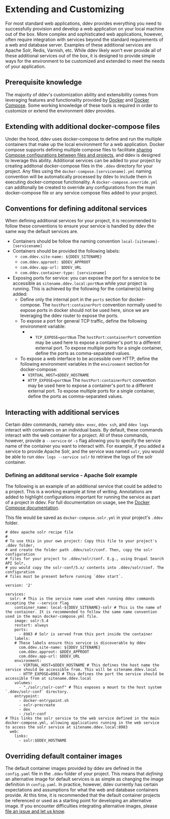 # Extending and Customizing
For most standard web applications, ddev provides everything you need to successfully provision and develop a web application on your local machine out of the box. More complex and sophisticated web applications, however, often require integration with services beyond the standard requirements of a web and database server. Examples of these additional services are Apache Solr, Redis, Varnish, etc. While ddev likely won't ever provide all of these additional services out of the box, it is designed to provide simple ways for the environment to be customized and extended to meet the needs of your application.

## Prerequisite knowledge
The majority of ddev's customization ability and extensibility comes from leveraging features and functionality provided by [Docker](https://docs.docker.com/) and [Docker Compose](https://docs.docker.com/compose/overview/). Some working knowledge of these tools is required in order to customize or extend the environment ddev provides.

## Extending with additional docker-compose files
Under the hood, ddev uses docker-compose to define and run the multiple containers that make up the local environment for a web application. Docker compose supports defining multiple compose files to facilitate [sharing Compose configurations between files and projects](https://docs.docker.com/compose/extends/), and ddev is designed to leverage this ability. Additional services can be added to your project by creating additonal docker-compose files in the `.ddev` directory for your project. Any files using the `docker-compose.[servicename].yml` naming convention will be automatically processed by ddev to include them in executing docker-compose functionality. A `docker-compose.override.yml` can additonally be created to override any configurations from the main docker-compose file or any service compose files added to your project. 

## Conventions for defining additonal services
When defining additional services for your project, it is recommended to follow these conventions to ensure your service is handled by ddev the same way the default services are.
- Containers should be follow the naming convention `local-[sitename]-[servicename]`
- Containers should be provided the following labels:
  - `com.ddev.site-name: ${DDEV_SITENAME}`
  - `com.ddev.approot: $DDEV_APPROOT`
  - `com.ddev.app-url: $DDEV_URL`
  - `com.ddev.container-type: [servicename]`
- Exposing ports for service: you can expose the port for a service to be accessible as `sitename.ddev.local:portNum` while your project is running. This is achieved by the following for the container(s) being added:
  - Define only the internal port in the `ports` section for docker-compose. The `hostPort:containerPort` convention normally used to expose ports in docker should not be used here, since we are leveraging the ddev router to expose the ports.
  - To expose a port for general TCP traffic, define the following environment variable:
    - - `TCP_EXPOSE=portNum` The `hostPort:containerPort` convention may be used here to expose a container's port to a different external port. To expose multiple ports for a single container, define the ports as comma-separated values.
  - To expose a web interface to be accessible over HTTP, define the following environment variables in the `environment` section for docker-compose:
    - `VIRTUAL_HOST=$DDEV_HOSTNAME`
    - `HTTP_EXPOSE=portNum` The `hostPort:containerPort` convention may be used here to expose a container's port to a different external port. To expose multiple ports for a single container, define the ports as comma-separated values.

## Interacting with additional services
Certain ddev commands, namely `ddev exec`, `ddev ssh`, and `ddev logs` interact with containers on an individual basis. By default, these commands interact with the web container for a project. All of these commands, however, provide a `--service` or `-s` flag allowing you to specify the service name of the container you want to interact with. For example, if you added a service to provide Apache Solr, and the service was named `solr`, you would be able to run `ddev logs --service solr` to retrieve the logs of the solr container.

### Defining an additonal service - Apache Solr example
The following is an example of an additional service that could be added to a project. This is a working example at time of writing. Annotations are added to highlight configurations important for running the service as part of a project in ddev. For full documentation on usage, see the [Docker Compose documentation](https://docs.docker.com/compose/overview/).

This file would be saved as `docker-compose.solr.yml` in your project's `.ddev` folder.

```
# ddev apache solr recipe file
#
# To use this in your own project: Copy this file to your project's .ddev folder,
# and create the folder path .ddev/solr/conf. Then, copy the solr configuration
# files for your project to .ddev/solr/conf. E.g., using Drupal Search API Solr, 
# you would copy the solr-conf/5.x/ contents into .ddev/solr/conf. The configuration
# files must be present before running `ddev start`.

version: '2'

services:
  solr: # This is the service name used when running ddev commands accepting the --service flag
    container_name: local-${DDEV_SITENAME}-solr # This is the name of the container. It is recommended to follow the same name convention used in the main docker-compose.yml file.
    image: solr:5.4
    restart: always
    ports:
      - 8983 # Solr is served from this port inside the container
    labels:
    # These labels ensure this service is discoverable by ddev
      com.ddev.site-name: ${DDEV_SITENAME}
      com.ddev.approot: $DDEV_APPROOT
      com.ddev.app-url: $DDEV_URL
    environment:
      - VIRTUAL_HOST=$DDEV_HOSTNAME # This defines the host name the service should be accessible from. This will be sitename.ddev.local
      - HTTP_EXPOSE=8983 # This defines the port the service should be accessible from at sitename.ddev.local
    volumes:
      - "./solr:/solr-conf" # This exposes a mount to the host system `.ddev/solr-conf` directory.
    entrypoint:
      - docker-entrypoint.sh
      - solr-precreate
      - dev
      - /solr-conf
# This links the solr service to the web service defined in the main docker-compose.yml, allowing applications running in the web service to access the solr service at sitename.ddev.local:8983
  web:
    links:
      - solr:$DDEV_HOSTNAME
```

## Overriding default container images
The default container images provided by ddev are defined in the `config.yaml` file in the `.ddev` folder of your project. This means that _defining_ an alternative image for default services is as simple as changing the image definition in `config.yaml`. In practice, however, ddev currently has certain expectations and assumptions for what the web and database containers provide. At this time, it is recommended that the default container projects be referenced or used as a starting point for developing an alternative image. If you encounter difficulties integrating alternative images, please [file an issue and let us know](https://github.com/drud/ddev/issues/new).
